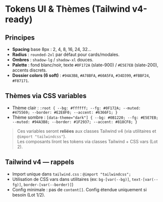 # Tokens UI & Thèmes (Tailwind v4-ready)

## Principes
- **Spacing** base 8px : 2, 4, 8, 16, 24, 32…
- **Radius** : `rounded-2xl` par défaut pour cards/modales.
- **Ombres** : `shadow-lg` / `shadow-xl` douces.
- **Palette** : fond blanc/noir, texte `#0F172A` (slate-900) / `#E5E7EB` (slate-200), accents discrets.
- **Dossier colors (6 soft)** : `#94A3B8`, `#A78BFA`, `#60A5FA`, `#34D399`, `#FBBF24`, `#F87171`.

## Thèmes via CSS variables
- Thème clair : `:root { --bg: #ffffff; --fg: #0F172A; --muted: #475569; --border: #E2E8F0; --accent: #6366F1; }`
- Thème sombre : `[data-theme="dark"] { --bg: #0B1220; --fg: #E5E7EB; --muted: #94A3B8; --border: #1F2937; --accent: #818CF8; }`

> Ces variables seront **reliées** aux classes Tailwind v4 (via utilitaires et `@import "tailwindcss"`).  
> Les composants liront les tokens via classes Tailwind + CSS vars (Lot 2).

## Tailwind v4 — rappels
- Import unique dans `tailwind.css` : `@import "tailwindcss";`
- Utilisation de CSS vars dans utilitaires (ex: `bg-[var(--bg)]`, `text-[var(--fg)]`, `border-[var(--border)]`)
- Config minimale : pas de `content[]`. Config étendue uniquement si besoin (Lot 1/2).
